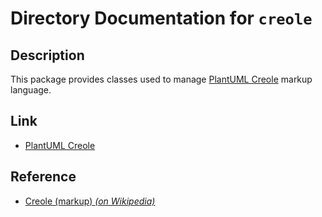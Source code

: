 # Directory Documentation for `creole`

## Description
This package provides classes used to manage [PlantUML Creole](https://plantuml.com/creole) markup language.

## Link
- [PlantUML Creole](https://plantuml.com/creole)

## Reference
- [Creole (markup) _(on Wikipedia)_](https://en.wikipedia.org/wiki/Creole_(markup))
